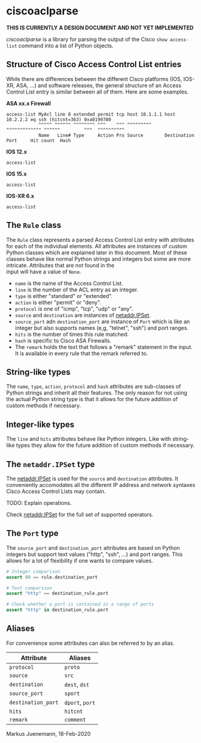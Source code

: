 # ciscoaclparse

**THIS IS CURRENTLY A DESIGN DOCUMENT AND NOT YET IMPLEMENTED**

*ciscoaclparse* is a library for parsing the output of the Cisco ``show access-list`` command into a list of Python
objects.

## Structure of Cisco Access Control List entries

While there are differences between the different Cisco platforms (IOS, IOS-XR, ASA, ...) and software releases, the general
structure of an Access Control List entry is similar between all of them. Here are some examples.

**ASA xx.x Firewall**
```
access-list MyAcl line 8 extended permit tcp host 10.1.1.1 host 10.2.2.2 eq ssh (hitcnt=363) 0xa0199780
            ^^^^^ ^^^^^^ ^^^^^^^^ ^^^    ^^^ ^^^^^^^^^     ^^^^^^^^^^^^^ ^^^^^^         ^^^  ^^^^^^^^^^
            Name   Line# Type     Action Pro Source        Destination   Port     Hit count  Hash      
```

**IOS 12.x**
```
access-list
```

**IOS 15.x**
```
access-list
```

**IOS-XR 6.x**
```
access-list
```

## The ``Rule`` class

The ``Rule`` class represents a parsed Access Control List entry with attributes for each of the individual elements. All
attributes are instances of custom Python classes which are explained later in this document. Most of these classes 
behave like normal Python strings and integers but some are more intricate. Attributes that are not found in the  
input will have a value of ``None``.

* ``name`` is the name of the Access Control List.
* ``line`` is the number of the ACL entry as an integer.
* ``type`` is either "standard" or "extended".
* ``action`` is either "permit" or "deny".
* ``protocol`` is one of "icmp", "tcp", "udp" or "any".
* ``source`` and ``destination`` are instances of [netaddr.IPSet](https://netaddr.readthedocs.io/en/latest/api.html#ip-sets).
* ``source_port`` adn ``destination_port`` are instance of ``Port`` which is like an integer but also supports names
  (e,g, "telnet", "ssh") and port ranges. 
* ``hits`` is the number of times this rule matched.
* ``hash`` is specific to Cisco ASA Firewalls.
* The ``remark`` holds the text that follows a "remark" statement in the input. It is available in every rule that the 
  remark referred to. 

## String-like types

The ``name``, ``type``, ``action``, ``protocol`` and ``hash`` attributes are sub-classes of Python strings and inherit 
all their features. The only reason for not using the actual Python string type is that it allows for the future addition
of custom methods if necessary.

## Integer-like types

The ``line`` and ``hits`` attributes behave like Python integers. Like with string-like types they allow for
the future addition of custom methods if necessary.

## The ``netaddr.IPSet`` type

The [netaddr.IPSet](https://netaddr.readthedocs.io/en/latest/api.html#ip-sets) is used for the ``source`` and
``destination`` attributes. It conveniently accomodates all the different IP address and network syntaxes 
Cisco Access Control Lists may contain.

TODO: Explain operations.

Check [netaddr.IPSet](https://netaddr.readthedocs.io/en/latest/api.html#ip-sets) for the full set of supported operators.

## The ``Port`` type

The ``source_port`` and ``destination_port`` attributes are based on Python integers but support text values 
("http", "ssh", ...) and port ranges. This allows for a lot of flexibility if one wants to compare values.

```python
# Integer comparison
assert 80 == rule.destination_port

# Text comparison
assert "http" == destination_rule.port

# Check whether a port is contained in a range of ports
assert "http" in destination_rule.port
```

## Aliases

For convenience some attributes can also be referred to by an alias.

| Attribute | Aliases |
|-----------|---------|
| ``protocol`` | ``proto`` |
| ``source`` | ``src`` |
| ``destination`` | ``dest``, ``dst`` |
| ``source_port`` | ``sport`` |
| ``destination_port`` | ``dport``, ``port`` |
| ``hits`` | ``hitcnt`` |
| ``remark`` | ``comment`` |

Markus Juenemann, 18-Feb-2020
